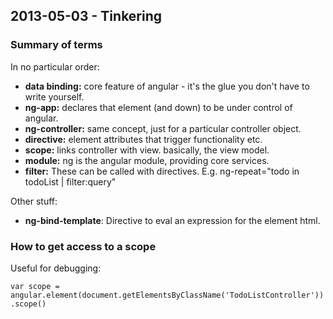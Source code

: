 ## 2013-05-03 - Tinkering

### Summary of terms

In no particular order:

* **data binding:** core feature of angular - it's the glue you don't have to write yourself.
* **ng-app:** declares that element (and down) to be under control of angular.
* **ng-controller:** same concept, just for a particular controller object.
* **directive:** element attributes that trigger functionality etc.
* **scope:** links controller with view. basically, the view model.
* **module:** ng is the angular module, providing core services.
* **filter:** These can be called with directives. E.g. ng-repeat="todo in todoList | filter:query"

Other stuff:

* **ng-bind-template**: Directive to eval an expression for the element html.

### How to get access to a scope

Useful for debugging:

`var scope = angular.element(document.getElementsByClassName('TodoListController')).scope()`